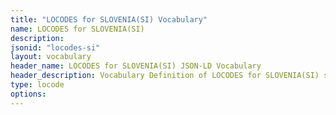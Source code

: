 ```yaml
---
title: "LOCODES for SLOVENIA(SI) Vocabulary"
name: LOCODES for SLOVENIA(SI) 
description: 
jsonid: "locodes-si"
layout: vocabulary
header_name: LOCODES for SLOVENIA(SI) JSON-LD Vocabulary
header_description: Vocabulary Definition of LOCODES for SLOVENIA(SI) semantics in HTML format. JSON-LD format is available at [locodes-si.jsonld](/vocabulary/locodes-si.jsonld)
type: locode
options:
---
```

